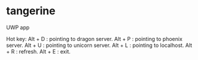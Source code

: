 # tangerine
UWP app

Hot key:
Alt + D : pointing to dragon server.
Alt + P : pointing to phoenix server.
Alt + U : pointing to unicorn server.
Alt + L : pointing to localhost.
Alt + R : refresh.
Alt + E : exit.
